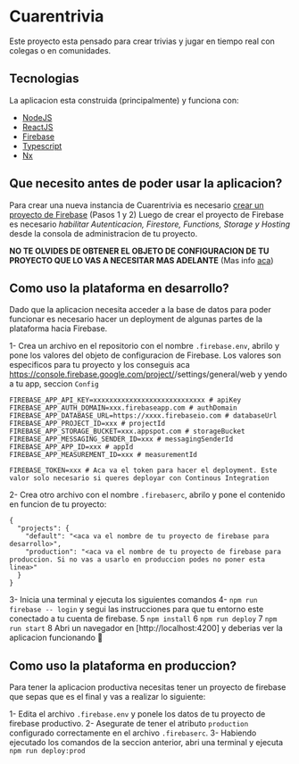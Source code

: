 # Cuarentrivia

Este proyecto esta pensado para crear trivias y jugar en tiempo real con colegas o en comunidades.

## Tecnologias

La aplicacion esta construida (principalmente) y funciona con:

- [NodeJS](https://nodejs.org/)
- [ReactJS](https://reactjs.org/)
- [Firebase](https://firebase.google.com/)
- [Typescript](https://www.typescriptlang.org/)
- [Nx](https://nx.dev/)

## Que necesito antes de poder usar la aplicacion?

Para crear una nueva instancia de Cuarentrivia es necesario [crear un proyecto de Firebase](https://firebase.google.com/docs/web/setup) (Pasos 1 y 2)
Luego de crear el proyecto de Firebase es necesario _habilitar Autenticacion, Firestore, Functions, Storage y Hosting_ desde la consola de administracion de tu proyecto.

**NO TE OLVIDES DE OBTENER EL OBJETO DE CONFIGURACION DE TU PROYECTO QUE LO VAS A NECESITAR MAS ADELANTE** (Mas info [aca](https://firebase.google.com/docs/web/setup#config-object))

## Como uso la plataforma en desarrollo?

Dado que la aplicacion necesita acceder a la base de datos para poder funcionar es necesario hacer un deployment de algunas partes de la plataforma hacia Firebase.

1- Crea un archivo en el repositorio con el nombre `.firebase.env`, abrilo y pone los valores del objeto de configuracion de Firebase.
Los valores son especificos para tu proyecto y los conseguis aca https://console.firebase.google.com/project/<tu-proyecto>/settings/general/web y yendo a tu app, seccion `Config`

```
FIREBASE_APP_API_KEY=xxxxxxxxxxxxxxxxxxxxxxxxxxxx # apiKey
FIREBASE_APP_AUTH_DOMAIN=xxx.firebaseapp.com # authDomain
FIREBASE_APP_DATABASE_URL=https://xxxx.firebaseio.com # databaseUrl
FIREBASE_APP_PROJECT_ID=xxx # projectId
FIREBASE_APP_STORAGE_BUCKET=xxx.appspot.com # storageBucket
FIREBASE_APP_MESSAGING_SENDER_ID=xxx # messagingSenderId
FIREBASE_APP_APP_ID=xxx # appId
FIREBASE_APP_MEASUREMENT_ID=xxx # measurementId

FIREBASE_TOKEN=xxx # Aca va el token para hacer el deployment. Este valor solo necesario si queres deployar con Continous Integration
```

2- Crea otro archivo con el nombre `.firebaserc`, abrilo y pone el contenido en funcion de tu proyecto:

```
{
  "projects": {
    "default": "<aca va el nombre de tu proyecto de firebase para desarrollo>",
    "production": "<aca va el nombre de tu proyecto de firebase para produccion. Si no vas a usarlo en produccion podes no poner esta linea>"
  }
}
```

3- Inicia una terminal y ejecuta los siguientes comandos
4- `npm run firebase -- login` y segui las instrucciones para que tu entorno este conectado a tu cuenta de firebase.
5 `npm install`
6 `npm run deploy`
7 `npm run start`
8 Abri un navegador en [http://localhost:4200] y deberias ver la aplicacion funcionando 🎉

## Como uso la plataforma en produccion?

Para tener la aplicacion productiva necesitas tener un proyecto de firebase que sepas que es el final y vas a realizar lo siguiente:

1- Edita el archivo `.firebase.env` y ponele los datos de tu proyecto de firebase productivo.
2- Asegurate de tener el atributo `production` configurado correctamente en el archivo `.firebaserc`.
3- Habiendo ejecutado los comandos de la seccion anterior, abri una terminal y ejecuta `npm run deploy:prod`
